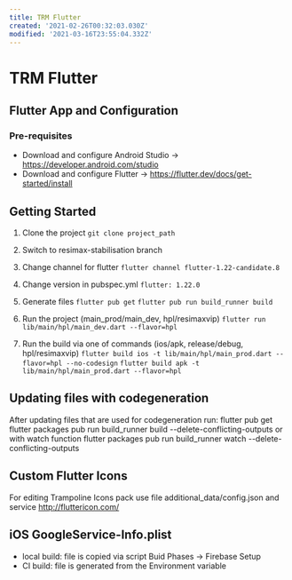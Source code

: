 ```yaml
---
title: TRM Flutter
created: '2021-02-26T00:32:03.030Z'
modified: '2021-03-16T23:55:04.332Z'
---
```


# TRM Flutter

## Flutter App and Configuration

### Pre-requisites
- Download and configure Android Studio -> https://developer.android.com/studio
- Download and configure Flutter -> https://flutter.dev/docs/get-started/install

## Getting Started

1) Clone the project
`git clone project_path`

2) Switch to resimax-stabilisation branch

3) Change channel for flutter `flutter channel flutter-1.22-candidate.8`

4) Change version in pubspec.yml `flutter: 1.22.0` 

5) Generate files
`flutter pub get`
`flutter pub run build_runner build`

6) Run the project (main_prod/main_dev, hpl/resimaxvip) 
`flutter run lib/main/hpl/main_dev.dart --flavor=hpl`

3) Run the build via one of commands (ios/apk, release/debug, hpl/resimaxvip)
`flutter build ios -t lib/main/hpl/main_prod.dart --flavor=hpl --no-codesign`
`flutter build apk -t lib/main/hpl/main_prod.dart --flavor=hpl`

## Updating files with codegeneration
After updating files that are used for codegeneration run:
flutter pub get
flutter packages pub run build_runner build --delete-conflicting-outputs
or with watch function
flutter packages pub run build_runner watch --delete-conflicting-outputs

## Custom Flutter Icons
For editing Trampoline Icons pack use file additional_data/config.json and service http://fluttericon.com/

## iOS GoogleService-Info.plist
- local build: file is copied via script Buid Phases -> Firebase Setup
- CI build: file is generated from the Environment variable

